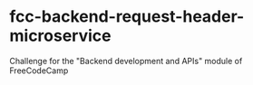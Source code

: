 # fcc-backend-request-header-microservice
Challenge for the "Backend development and APIs" module of FreeCodeCamp
